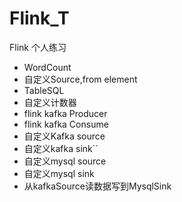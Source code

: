 # Flink_T
Flink 个人练习

- WordCount
- 自定义Source,from element
- TableSQL
- 自定义计数器
- flink kafka Producer
- flink kafka Consume
- 自定义Kafka source
- 自定义kafka sink``
- 自定义mysql source
- 自定义mysql sink
- 从kafkaSource读数据写到MysqlSink
